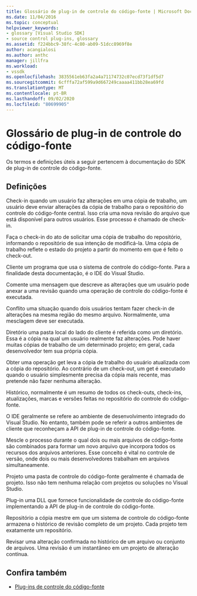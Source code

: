 ```yaml
---
title: Glossário de plug-in de controle do código-fonte | Microsoft Docs
ms.date: 11/04/2016
ms.topic: conceptual
helpviewer_keywords:
- glossary [Visual Studio SDK]
- source control plug-ins, glossary
ms.assetid: f224bbc9-38fc-4c80-ab09-51dcc8969f8e
author: acangialosi
ms.author: anthc
manager: jillfra
ms.workload:
- vssdk
ms.openlocfilehash: 3835561eb63fa2a4a71174732c07ecd73f1df5d7
ms.sourcegitcommit: 6cfffa72af599a9d667249caaaa411bb28ea69fd
ms.translationtype: MT
ms.contentlocale: pt-BR
ms.lasthandoff: 09/02/2020
ms.locfileid: "80699905"
---
```

# <a name="source-control-plug-in-glossary"></a>Glossário de plug-in de controle do código-fonte
Os termos e definições úteis a seguir pertencem à documentação do SDK de plug-in de controle do código-fonte.

## <a name="definitions"></a>Definições
 Check-in quando um usuário faz alterações em uma cópia de trabalho, um usuário deve enviar alterações da cópia de trabalho para o repositório do controle do código-fonte central. Isso cria uma nova revisão do arquivo que está disponível para outros usuários. Esse processo é chamado de check-in.

 Faça o check-in do ato de solicitar uma cópia de trabalho do repositório, informando o repositório de sua intenção de modificá-la. Uma cópia de trabalho reflete o estado do projeto a partir do momento em que é feito o check-out.

 Cliente um programa que usa o sistema de controle do código-fonte. Para a finalidade desta documentação, é o IDE do Visual Studio.

 Comente uma mensagem que descreve as alterações que um usuário pode anexar a uma revisão quando uma operação de controle do código-fonte é executada.

 Conflito uma situação quando dois usuários tentam fazer check-in de alterações na mesma região do mesmo arquivo. Normalmente, uma mesclagem deve ser executada.

 Diretório uma pasta local do lado do cliente é referida como um diretório. Essa é a cópia na qual um usuário realmente faz alterações. Pode haver muitas cópias de trabalho de um determinado projeto; em geral, cada desenvolvedor tem sua própria cópia.

 Obter uma operação get leva a cópia de trabalho do usuário atualizada com a cópia do repositório. Ao contrário de um check-out, um get é executado quando o usuário simplesmente precisa da cópia mais recente, mas pretende não fazer nenhuma alteração.

 Histórico, normalmente é um resumo de todos os check-outs, check-ins, atualizações, marcas e versões feitas no repositório do controle do código-fonte.

 O IDE geralmente se refere ao ambiente de desenvolvimento integrado do Visual Studio. No entanto, também pode se referir a outros ambientes de cliente que reconheçam a API de plug-in de controle do código-fonte.

 Mescle o processo durante o qual dois ou mais arquivos de código-fonte são combinados para formar um novo arquivo que incorpora todos os recursos dos arquivos anteriores. Esse conceito é vital no controle de versão, onde dois ou mais desenvolvedores trabalham em arquivos simultaneamente.

 Projeto uma pasta de controle do código-fonte geralmente é chamada de projeto. Isso não tem nenhuma relação com projetos ou soluções no Visual Studio.

 Plug-in uma DLL que fornece funcionalidade de controle do código-fonte implementando a API de plug-in de controle do código-fonte.

 Repositório a cópia mestre em que um sistema de controle do código-fonte armazena o histórico de revisão completo de um projeto. Cada projeto tem exatamente um repositório.

 Revisar uma alteração confirmada no histórico de um arquivo ou conjunto de arquivos. Uma revisão é um instantâneo em um projeto de alteração contínua.

## <a name="see-also"></a>Confira também
- [Plug-ins de controle do código-fonte](../extensibility/source-control-plug-ins.md)
